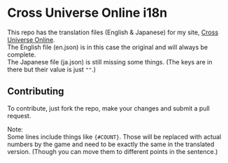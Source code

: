 # Cross Universe Online i18n

This repo has the translation files (English & Japanese) for my site, [Cross Universe Online](https://crossuniverse.psychpsyo.com/).  
The English file (en.json) is in this case the original and will always be complete.  
The Japanese file (ja.json) is still missing some things. (The keys are in there but their value is just `""`.)

## Contributing

To contribute, just fork the repo, make your changes and submit a pull request.  
  
Note:  
Some lines include things like `{#COUNT}`. Those will be replaced with actual numbers by the game and need to be exactly the same in the translated version. (Though you can move them to different points in the sentence.)
